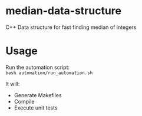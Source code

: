 # median-data-structure
C++ Data structure for fast finding median of integers

# Usage
Run the automation script:   
`bash automation/run_automation.sh`  

It will:
- Generate Makefiles
- Compile
- Execute unit tests
